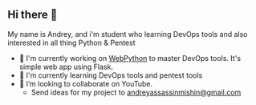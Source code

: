 ## Hi there 👋

My name is Andrey, and i'm student who learning DevOps tools and also interested in all thing Python & Pentest

- 🚧 I'm currently working on [WebPython](https://github.com/znakar/Web_Python) to master DevOps tools. It's simple web app using Flask.
- 📖 I'm currently learning DevOps tools and pentest tools
- 🎯 I’m looking to collaborate on YouTube.
  - Send ideas for my project to andreyassassinmishin@gmail.com
<!--
**znakar/znakar** is a ✨ _special_ ✨ repository because its `README.md` (this file) appears on your GitHub profile.

Here are some ideas to get you started:

- 🔭 I’m currently working on ...
- 🌱 I’m currently learning ...
- 👯 I’m looking to collaborate on ...
- 🤔 I’m looking for help with ...
- 💬 Ask me about ...
- 📫 How to reach me: ...
- 😄 Pronouns: ...
- ⚡ Fun fact: ...
-->
